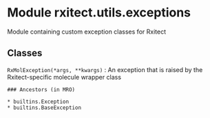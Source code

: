 Module rxitect.utils.exceptions
===============================
Module containing custom exception classes for Rxitect

Classes
-------

`RxMolException(*args, **kwargs)`
:   An exception that is raised by the Rxitect-specific molecule wrapper class

    ### Ancestors (in MRO)

    * builtins.Exception
    * builtins.BaseException